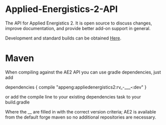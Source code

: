Applied-Energistics-2-API
=========================

The API for Applied Energistics 2. It is open source to discuss changes, improve documentation, and provide better add-on support in general.

Development and standard builds can be obtained [Here](http://ae2.ae-mod.info/Downloads/).

Maven
=========================

When compiling against the AE2 API you can use gradle dependencies, just add

dependencies {
	compile "appeng:appliedenergistics2:rv_-_____-__:dev"
}

or add the compile line to your existing dependencies task to your build.gradle

Where the __ are filled in with the correct version criteria; AE2 is available from the default forge maven so no additional repositories are necessary.
